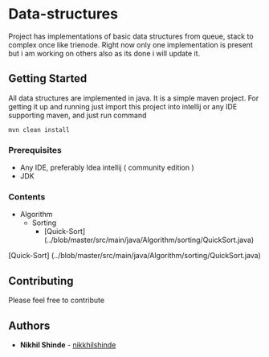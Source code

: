 # Data-structures

Project has implementations of basic data structures from queue, stack
to complex once like trienode.
Right now only one implementation is present but i am working on others also
as its done i will update it.

## Getting Started

All data structures are implemented in java.
It is a simple maven project. For getting it up and running
just import this project into intellij or any IDE supporting 
maven, and just run command 
```$xslt
mvn clean install
```

### Prerequisites

- Any IDE, preferably Idea intellij ( community edition )
- JDK

### Contents

- Algorithm 
    - Sorting 
        - [Quick-Sort] (../blob/master/src/main/java/Algorithm/sorting/QuickSort.java)

[Quick-Sort] (../blob/master/src/main/java/Algorithm/sorting/QuickSort.java)
## Contributing

Please feel free to contribute

## Authors

* **Nikhil Shinde** - [nikkhilshinde](https://github.com/nikkkhilshinde)


